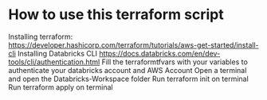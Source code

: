# How to use this terraform script
 Installing terraform: https://developer.hashicorp.com/terraform/tutorials/aws-get-started/install-cli
 Installing Databricks CLI https://docs.databricks.com/en/dev-tools/cli/authentication.html
 Fill the terraformtfvars with your variables to authenticate your databricks account and AWS Account
 Open a terminal and open the Databricks-Workspace folder
 Run terraform init on terminal
 Run terraform apply on terminal

